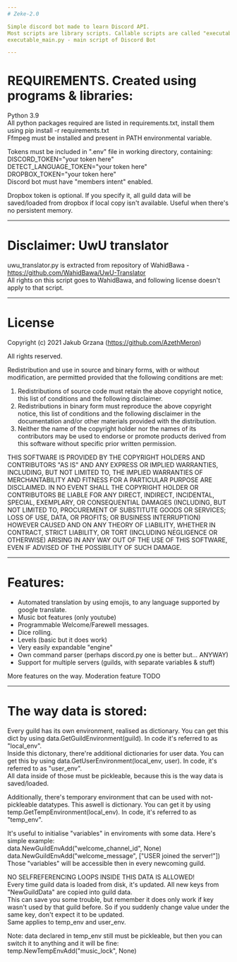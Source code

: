 ```yaml
---
# Zeke-2.0  

Simple discord bot made to learn Discord API.  
Most scripts are library scripts. Callable scripts are called "executable_*"  
executable_main.py - main script of Discord Bot  

---
```

# REQUIREMENTS. Created using programs & libraries:  

Python 3.9  
All python packages required are listed in requirements.txt, install them using pip install -r requirements.txt  
Ffmpeg must be installed and present in PATH environmental variable.  

Tokens must be included in ".env" file in working directory, containing:  
DISCORD_TOKEN="your token here"  
DETECT_LANGUAGE_TOKEN="your token here"  
DROPBOX_TOKEN="your token here"  
Discord bot must have "members intent" enabled.  

Dropbox token is optional. If you specify it, all guild data will be saved/loaded from dropbox if local copy isn't available. Useful when there's no persistent memory.   

---
# Disclaimer: UwU translator

uwu_translator.py is extracted from repository of WahidBawa - https://github.com/WahidBawa/UwU-Translator  
All rights on this script goes to WahidBawa, and following license doesn't apply to that script.

---
# License 
Copyright (c) 2021 Jakub Grzana (https://github.com/AzethMeron) 

All rights reserved.

Redistribution and use in source and binary forms, with or without modification, are permitted provided that the following conditions are met:

1. Redistributions of source code must retain the above copyright notice, this list of conditions and the following disclaimer.
2. Redistributions in binary form must reproduce the above copyright notice, this list of conditions and the following disclaimer in the documentation and/or other materials provided with the distribution.
3. Neither the name of the copyright holder nor the names of its contributors may be used to endorse or promote products derived from this software without specific prior written permission. 

THIS SOFTWARE IS PROVIDED BY THE COPYRIGHT HOLDERS AND CONTRIBUTORS "AS IS" AND ANY EXPRESS OR IMPLIED WARRANTIES, INCLUDING, BUT NOT LIMITED TO, THE IMPLIED WARRANTIES OF MERCHANTABILITY AND FITNESS FOR A PARTICULAR PURPOSE ARE DISCLAIMED. IN NO EVENT SHALL THE COPYRIGHT HOLDER OR CONTRIBUTORS BE LIABLE FOR ANY DIRECT, INDIRECT, INCIDENTAL, SPECIAL, EXEMPLARY, OR CONSEQUENTIAL DAMAGES (INCLUDING, BUT NOT LIMITED TO, PROCUREMENT OF SUBSTITUTE GOODS OR SERVICES; LOSS OF USE, DATA, OR PROFITS; OR BUSINESS INTERRUPTION) HOWEVER CAUSED AND ON ANY THEORY OF LIABILITY, WHETHER IN CONTRACT, STRICT LIABILITY, OR TORT (INCLUDING NEGLIGENCE OR OTHERWISE) ARISING IN ANY WAY OUT OF THE USE OF THIS SOFTWARE, EVEN IF ADVISED OF THE POSSIBILITY OF SUCH DAMAGE.

---
# Features:  

- Automated translation by using emojis, to any language supported by google translate.
- Music bot features (only youtube)
- Programmable Welcome/Farewell messages.
- Dice rolling.
- Levels (basic but it does work)
- Very easily expandable "engine"
- Own command parser (perhaps discord.py one is better but... ANYWAY)
- Support for multiple servers (guilds, with separate variables & stuff)

More features on the way. Moderation feature TODO  

---
# The way data is stored:  

Every guild has its own environment, realised as dictionary. You can get this dict by using data.GetGuildEnvironment(guild). In code it's referred to as "local_env".  
Inside this dictonary, there're additional dictionaries for user data. You can get this by using data.GetUserEnvironment(local_env, user). In code, it's referred to as "user_env".  
All data inside of those must be pickleable, because this is the way data is saved/loaded.  

Additionally, there's temporary environment that can be used with not-pickleable datatypes. This aswell is dictionary. You can get it by using temp.GetTempEnvironment(local_env). In code, it's referred to as "temp_env".  

It's useful to initialise "variables" in enviroments with some data. Here's simple example:  
data.NewGuildEnvAdd("welcome_channel_id", None)  
data.NewGuildEnvAdd("welcome_message", ["USER joined the server!"])   
Those "variables" will be accessible then in every newcoming guild.  

NO SELFREFERENCING LOOPS INSIDE THIS DATA IS ALLOWED!  
Every time guild data is loaded from disk, it's updated. All new keys from "NewGuildData" are copied into guild data.  
This can save you some trouble, but remember it does only work if key wasn't used by that guild before. So if you suddenly change value under the same key, don't expect it to be updated.  
Same applies to temp_env and user_env.  

Note: data declared in temp_env still must be pickleable, but then you can switch it to anything and it will be fine:  
temp.NewTempEnvAdd("music_lock", None)  


